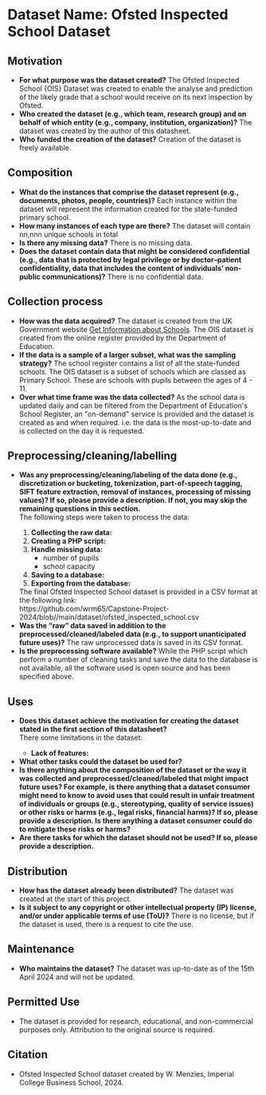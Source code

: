 # Dataset Name: Ofsted Inspected School Dataset

## Motivation

- <b>For what purpose was the dataset created?</b> The Ofsted Inspected School {OIS} Dataset was created to enable the analyse and prediction of the likely grade that a school would receive on its next inspection by Ofsted.
- <b>Who created the dataset (e.g., which team, research group) and on behalf of which entity (e.g., company, institution, organization)?</b> The dataset was created by the author of this datasheet.
- <b>Who funded the creation of the dataset?</b> Creation of the dataset is freely available. 

 
## Composition

- <b>What do the instances that comprise the dataset represent (e.g., documents, photos, people, countries)?</b> Each instance within the dataset will represent the information created for the state-funded primary school.
- <b>How many instances of each type are there?</b> The dataset will contain nn,nnn unique schools in total
- <b>Is there any missing data?</b> There is no missing data.
- <b>Does the dataset contain data that might be considered confidential (e.g., data that is protected by legal privilege or by doctor–patient confidentiality, data that includes the content of individuals’ non-public communications)?</b> There is no confidential data.

## Collection process

- <b>How was the data acquired?</b> The dataset is created from the UK Government website [Get Information about Schools](https://www.get-information-schools.service.gov.uk/). The OIS dataset is created from the online register provided by the Department of Education.
- <b>If the data is a sample of a larger subset, what was the sampling strategy?</b> The school register contains a list of all the state-funded schools. The OIS dataset is a subset of schools which are classed as Primary School. These are schools with pupils between the ages of 4 - 11.
- <b>Over what time frame was the data collected?</b> As the school data is updated daily and can be filtered from the Department of Education's School Register, an "on-demand" service is provided and the dataset is created as and when required. i.e. the data is the most-up-to-date and is collected on the day it is requested.

## Preprocessing/cleaning/labelling

- <b>Was any preprocessing/cleaning/labeling of the data done (e.g., discretization or bucketing, tokenization, part-of-speech tagging, SIFT feature extraction, removal of instances, processing of missing values)? If so, please provide a description. If not, you may skip the remaining questions in this section.</b> 
	<div>
    The following steps were taken to process the data:
    <ol>
    <li><b>Collecting the raw data:</b></li>
    <li><b>Creating a PHP script:</b></li>
    <li><b>Handle missing data:</b>
			<ul>
				<li>number of pupils</li>
				<li>school capacity</li>
			</ul>
		</li>
    <li><b>Saving to a database:</b></li>
    <li><b>Exporting from the database:</b></li>
    </ol>
		<div>The final Ofsted Inspected School dataset is provided in a CSV format at the following link:</div> 
		https://github.com/wrm65/Capstone-Project-2024/blob//main/dataset/ofsted_inspected_school.csv
		</div>
	<div>
- <b>Was the “raw” data saved in addition to the preprocessed/cleaned/labeled data (e.g., to support unanticipated future uses)?</b> The raw unprocessed data is saved in its CSV format.
- <b>Is the preprocessing software available?</b> While the PHP script which perform a number of cleaning tasks and save the data to the database is not available, all the software used is open source and has been specified above.
 
## Uses

- <b>Does this dataset achieve the motivation for creating the dataset stated in the first section of this datasheet?</b>
	<div>
    There some limitations in the dataset:
    <ul>
    <li><b>Lack of features:</b></li>
    </ul>
	<div>
- <b>What other tasks could the dataset be used for?</b> 
- <b>Is there anything about the composition of the dataset or the way it was collected and preprocessed/cleaned/labeled that might impact future uses? For example, is there anything that a dataset consumer might need to know to avoid uses that could result in unfair treatment of individuals or groups (e.g., stereotyping, quality of service issues) or other risks or harms (e.g., legal risks, financial harms)? If so, please provide a description. Is there anything a dataset consumer could do to mitigate these risks or harms?</b>
- <b>Are there tasks for which the dataset should not be used? If so, please provide a description.</b>

## Distribution

- <b>How has the dataset already been distributed?</b> The dataset was created at the start of this project.
- <b>Is it subject to any copyright or other intellectual property (IP) license, and/or under applicable terms of use (ToU)?</b> There is no license, but if the dataset is used, there is a request to cite the use.

## Maintenance

- <b>Who maintains the dataset?</b> The dataset was up-to-date as of the 15th April 2024 and will not be updated. 

## Permitted Use

- The dataset is provided for research, educational, and non-commercial purposes only. Attribution to the original source is required.

## Citation

- Ofsted Inspected School dataset created by W. Menzies, Imperial College Business School, 2024.

